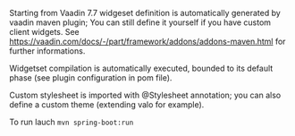 
Starting from Vaadin 7.7 widgeset definition is automatically generated by vaadin maven plugin;
You can still define it yourself if you have custom client widgets.
See https://vaadin.com/docs/-/part/framework/addons/addons-maven.html for further informations.

Widgetset compilation is automatically executed, bounded to its default phase (see plugin configuration in pom file).

Custom stylesheet is imported with @Stylesheet annotation; you can also define a custom theme (extending valo for example).

To run lauch `mvn spring-boot:run`
